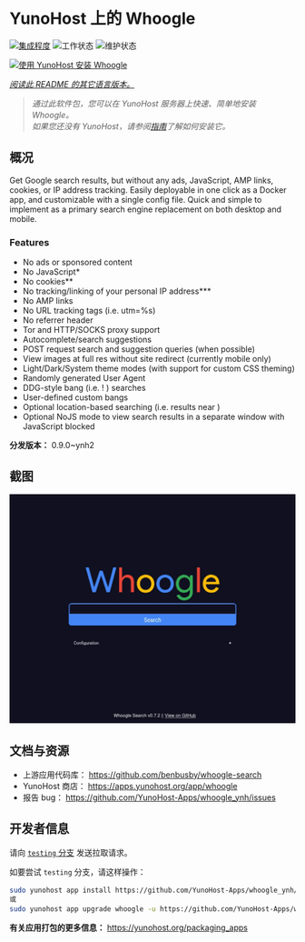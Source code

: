 <!--
注意：此 README 由 <https://github.com/YunoHost/apps/tree/master/tools/readme_generator> 自动生成
请勿手动编辑。
-->

# YunoHost 上的 Whoogle

[![集成程度](https://dash.yunohost.org/integration/whoogle.svg)](https://ci-apps.yunohost.org/ci/apps/whoogle/) ![工作状态](https://ci-apps.yunohost.org/ci/badges/whoogle.status.svg) ![维护状态](https://ci-apps.yunohost.org/ci/badges/whoogle.maintain.svg)

[![使用 YunoHost 安装 Whoogle](https://install-app.yunohost.org/install-with-yunohost.svg)](https://install-app.yunohost.org/?app=whoogle)

*[阅读此 README 的其它语言版本。](./ALL_README.md)*

> *通过此软件包，您可以在 YunoHost 服务器上快速、简单地安装 Whoogle。*  
> *如果您还没有 YunoHost，请参阅[指南](https://yunohost.org/install)了解如何安装它。*

## 概况

Get Google search results, but without any ads, JavaScript, AMP links, cookies, or IP address tracking. Easily deployable in one click as a Docker app, and customizable with a single config file. Quick and simple to implement as a primary search engine replacement on both desktop and mobile.

### Features

- No ads or sponsored content
- No JavaScript*
- No cookies**
- No tracking/linking of your personal IP address***
- No AMP links
- No URL tracking tags (i.e. utm=%s)
- No referrer header
- Tor and HTTP/SOCKS proxy support
- Autocomplete/search suggestions
- POST request search and suggestion queries (when possible)
- View images at full res without site redirect (currently mobile only)
- Light/Dark/System theme modes (with support for custom CSS theming)
- Randomly generated User Agent
- DDG-style bang (i.e. !<tag> <query>) searches
- User-defined custom bangs
- Optional location-based searching (i.e. results near <city>)
- Optional NoJS mode to view search results in a separate window with JavaScript blocked


**分发版本：** 0.9.0~ynh2

## 截图

![Whoogle 的截图](./doc/screenshots/screenshot.png)

## 文档与资源

- 上游应用代码库： <https://github.com/benbusby/whoogle-search>
- YunoHost 商店： <https://apps.yunohost.org/app/whoogle>
- 报告 bug： <https://github.com/YunoHost-Apps/whoogle_ynh/issues>

## 开发者信息

请向 [`testing` 分支](https://github.com/YunoHost-Apps/whoogle_ynh/tree/testing) 发送拉取请求。

如要尝试 `testing` 分支，请这样操作：

```bash
sudo yunohost app install https://github.com/YunoHost-Apps/whoogle_ynh/tree/testing --debug
或
sudo yunohost app upgrade whoogle -u https://github.com/YunoHost-Apps/whoogle_ynh/tree/testing --debug
```

**有关应用打包的更多信息：** <https://yunohost.org/packaging_apps>
